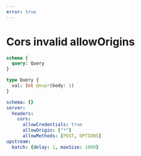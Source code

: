 ```yaml
---
error: true
---
```


# Cors invalid allowOrigins

```graphql @config
schema {
  query: Query
}

type Query {
  val: Int @expr(body: 1)
}
```

```yml @file:config.yml
schema: {}
server:
  headers:
    cors:
      allowCredentials: true
      allowOrigin: ["*"]
      allowMethods: [POST, OPTIONS]
upstream:
  batch: {delay: 1, maxSize: 1000}
```
